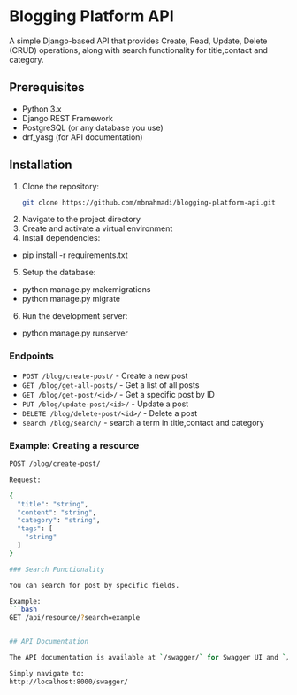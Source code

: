 # Blogging Platform API

A simple Django-based API that provides Create, Read, Update, Delete (CRUD) operations, along with search functionality for title,contact and category.

## Prerequisites

- Python 3.x
- Django REST Framework
- PostgreSQL (or any database you use)
- drf_yasg (for API documentation)


## Installation

1. Clone the repository:
   ```bash
   git clone https://github.com/mbnahmadi/blogging-platform-api.git

2. Navigate to the project directory
3. Create and activate a virtual environment
4. Install dependencies:
- pip install -r requirements.txt
5. Setup the database:
- python manage.py makemigrations
- python manage.py migrate
6. Run the development server:
- python manage.py runserver


### Endpoints

- `POST /blog/create-post/` - Create a new post
- `GET /blog/get-all-posts/` - Get a list of all posts
- `GET /blog/get-post/<id>/` - Get a specific post by ID
- `PUT /blog/update-post/<id>/` - Update a post
- `DELETE /blog/delete-post/<id>/` - Delete a post
- `search /blog/search/` - search a term in title,contact and category


### Example: Creating a resource

```bash
POST /blog/create-post/

Request:

{
  "title": "string",
  "content": "string",
  "category": "string",
  "tags": [
    "string"
  ]
}

### Search Functionality

You can search for post by specific fields.

Example:
```bash
GET /api/resource/?search=example


## API Documentation

The API documentation is available at `/swagger/` for Swagger UI and `/redoc/` for ReDoc.

Simply navigate to:
http://localhost:8000/swagger/